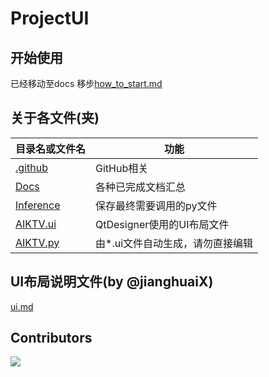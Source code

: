 # ProjectUI

## 开始使用
已经移动至docs
移步[how_to_start.md](Docs/how_to_start.md)

## 关于各文件(夹)
| 目录名或文件名                | 功能                  |
|:-----------------------|---------------------|
| [.github](.github)     | GitHub相关            |
| [Docs](Docs)           | 各种已完成文档汇总           |
| [Inference](Inference) | 保存最终需要调用的py文件       |
| [AIKTV.ui](AIKTV.ui)   | QtDesigner使用的UI布局文件 |
| [AIKTV.py](AIKTV.py)   | 由*.ui文件自动生成，请勿直接编辑  |

## UI布局说明文件(by @jianghuaiX)
[ui.md](Docs/ui.md)

## Contributors 
 <a href="https://github.com/AIKTV/ProjectUI/graphs/contributors"> 
  
   <img src="https://contrib.rocks/image?repo=AIKTV/ProjectUI" /> 
  
 </a>